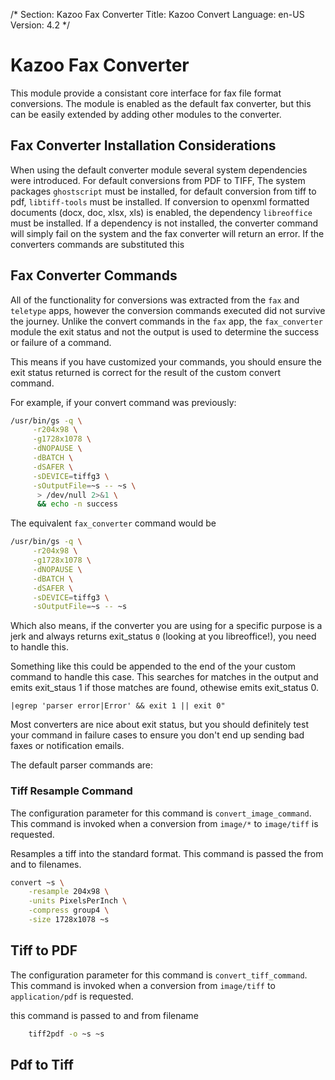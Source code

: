 /*
Section: Kazoo Fax Converter
Title: Kazoo Convert
Language: en-US
Version: 4.2
*/

# Kazoo Fax Converter

This module provide a consistant core interface for fax file format conversions. The module is enabled as the default fax converter, but this can be easily extended by adding other modules to the converter.

## Fax Converter Installation Considerations
When using the default converter module several system dependencies were introduced. For default conversions from PDF to TIFF, The system packages `ghostscript` must be installed, for default conversion from tiff to pdf, `libtiff-tools` must be installed. If conversion to openxml formatted documents (docx, doc, xlsx, xls) is enabled, the dependency `libreoffice` must be installed. If a dependency is not installed, the converter command will simply fail on the system and the fax converter will return an error. If the converters commands are substituted this

## Fax Converter Commands

All of the functionality for conversions was extracted from the `fax` and `teletype` apps, however the conversion commands executed did not survive the journey. Unlike the convert commands in the `fax` app, the `fax_converter` module the exit status and not the output is used to determine the success or failure of a command.

This means if you have customized your commands, you should ensure the exit status returned is correct for the result of the custom convert command.

For example, if your convert command was previously:
```bash
/usr/bin/gs -q \
     -r204x98 \
     -g1728x1078 \
     -dNOPAUSE \
     -dBATCH \
     -dSAFER \
     -sDEVICE=tiffg3 \
     -sOutputFile=~s -- ~s \
      > /dev/null 2>&1 \
      && echo -n success
```

The equivalent `fax_converter` command would be

```bash
/usr/bin/gs -q \
     -r204x98 \
     -g1728x1078 \
     -dNOPAUSE \
     -dBATCH \
     -dSAFER \
     -sDEVICE=tiffg3 \
     -sOutputFile=~s -- ~s
```

Which also means, if the converter you are using for a specific purpose is a jerk and always returns exit_status `0` (looking at you libreoffice!), you need to handle this.

Something like this could be appended to the end of the your custom command to handle this case. This searches for matches in the output and emits exit_staus 1 if those matches are found, othewise emits exit_status 0.

```
|egrep 'parser error|Error' && exit 1 || exit 0"
```

Most converters are nice about exit status, but you should definitely test your command in failure cases to ensure you don't end up sending bad faxes or notification emails.

The default parser commands are:

### Tiff Resample Command

The configuration parameter for this command is `convert_image_command`. This command is invoked when a conversion from `image/*` to `image/tiff` is requested.

Resamples a tiff into the standard format. This command is passed the from and to filenames.

```bash
convert ~s \
    -resample 204x98 \
    -units PixelsPerInch \
    -compress group4 \
    -size 1728x1078 ~s
```

## Tiff to PDF
The configuration parameter for this command is `convert_tiff_command`. This command is invoked when a conversion from `image/tiff` to `application/pdf` is requested.

this command is passed to and from filename

```bash
    tiff2pdf -o ~s ~s
```

## Pdf to Tiff

